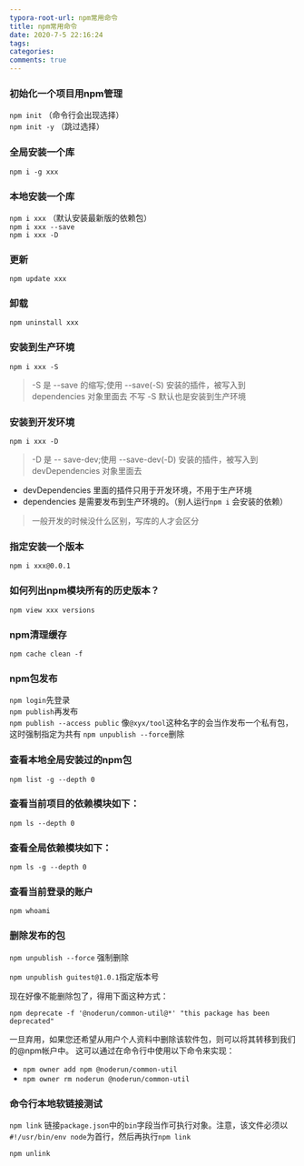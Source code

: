 ```yaml
---
typora-root-url: npm常用命令
title: npm常用命令
date: 2020-7-5 22:16:24
tags:
categories: 
comments: true
---
```


### 初始化一个项目用npm管理

`npm init` （命令行会出现选择）   
`npm init -y` （跳过选择）


### 全局安装一个库
`npm i -g xxx`

### 本地安装一个库
`npm i xxx` （默认安装最新版的依赖包）   
`npm i xxx --save`   
`npm i xxx -D`   

### 更新
`npm update xxx`   

### 卸载
`npm uninstall xxx`   

### 安装到生产环境
`npm i xxx -S`   
>-S 是 --save 的缩写;使用 --save(-S) 安装的插件，被写入到 dependencies 对象里面去
>不写 -S 默认也是安装到生产环境

### 安装到开发环境
`npm i xxx -D`
> -D 是 -- save-dev;使用 --save-dev(-D) 安装的插件，被写入到 devDependencies 对象里面去   

* devDependencies 里面的插件只用于开发环境，不用于生产环境
* dependencies 是需要发布到生产环境的。（别人运行`npm i` 会安装的依赖）

>一般开发的时候没什么区别，写库的人才会区分

### 指定安装一个版本
`npm i xxx@0.0.1`   

### 如何列出npm模块所有的历史版本？
`npm view xxx versions`

### npm清理缓存
`npm cache clean -f`   

### npm包发布
`npm login`先登录   
`npm publish`再发布   
`npm publish --access public`  像`@xyx/tool`这种名字的会当作发布一个私有包，这时强制指定为共有
`npm unpublish --force`删除   

### 查看本地全局安装过的npm包
`npm list -g --depth 0`

### 查看当前项目的依赖模块如下：

`npm ls --depth 0`

### 查看全局依赖模块如下：

`npm ls -g --depth 0`

### 查看当前登录的账户

`npm whoami`

### 删除发布的包

`npm unpublish --force` 强制删除

`npm unpublish guitest@1.0.1`指定版本号

现在好像不能删除包了，得用下面这种方式：

`npm deprecate -f '@noderun/common-util@*' "this package has been deprecated"`

一旦弃用，如果您还希望从用户个人资料中删除该软件包，则可以将其转移到我们的@npm帐户中。 这可以通过在命令行中使用以下命令来实现：

- `npm owner add npm @noderun/common-util`
- `npm owner rm noderun @noderun/common-util`

### 命令行本地软链接测试

`npm link` 链接`package.json`中的`bin`字段当作可执行对象。注意，该文件必须以`#!/usr/bin/env node`为首行，然后再执行`npm link`

`npm unlink`